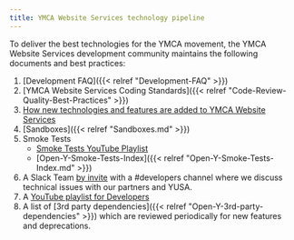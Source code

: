 ```yaml
---
title: YMCA Website Services technology pipeline
---
```


To deliver the best technologies for the YMCA movement, the YMCA Website Services development community maintains the following documents and best practices:

1. [Development FAQ]({{< relref "Development-FAQ" >}})
1. [YMCA Website Services Coding Standards]({{< relref "Code-Review-Quality-Best-Practices" >}})
1. [How new technologies and features are added to YMCA Website Services](./how-to-contribute-large-features-into-open-y-backporting-etc)
1. [Sandboxes]({{< relref "Sandboxes.md" >}})
1. Smoke Tests
	- [Smoke Tests YouTube Playlist](https://www.youtube.com/watch?v=MH4BwMowlic&list=PL_QVggMcFfKYfV1cnistny2L-Sp55SoMg)
	- [Open-Y-Smoke-Tests-Index]({{< relref "Open-Y-Smoke-Tests-Index.md" >}})
1. A Slack Team [by invite](<mailto:ycloud@ymca.net?subject=Slack Access Request>) with a #developers channel where we discuss technical issues with our partners and YUSA.
1. A [YouTube playlist for Developers](https://www.youtube.com/watch?v=RSsQLVVhldc&list=PL_QVggMcFfKZp05THV3dYlYOG3MsJ8xSf)
1. A list of [3rd party dependencies]({{< relref "Open-Y-3rd-party-dependencies" >}}) which are reviewed periodically for new features and deprecations.
